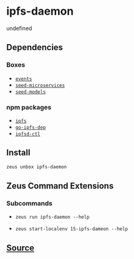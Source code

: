 
ipfs-daemon
====================


undefined



## Dependencies
### Boxes
* [`events`](events.md)
* [`seed-microservices`](seed-microservices.md)
* [`seed-models`](seed-models.md)
### npm packages
* [`ipfs`](http://npmjs.com/package/ipfs)
* [`go-ipfs-dep`](http://npmjs.com/package/go-ipfs-dep)
* [`ipfsd-ctl`](http://npmjs.com/package/ipfsd-ctl)


## Install
```bash
zeus unbox ipfs-daemon
```



## Zeus Command Extensions

### Subcommands
* ```zeus run ipfs-daemon --help```

* ```zeus start-localenv 15-ipfs-dameon --help```






## [Source](https://github.com/liquidapps-io/zeus-sdk/tree/master/boxes/groups/microservices/ipfs-daemon)